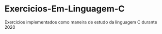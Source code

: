 # Exercicios-Em-Linguagem-C

Exercicios implementados como maneira de estudo da linguagem C durante 2020
